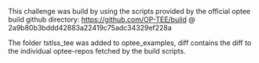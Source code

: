 This challenge was build by using the scripts provided by the official
 optee build github directory:
https://github.com/OP-TEE/build @ 2a9b80b3bddd42883a22419c75adc34329ef228a

The folder tstlss_tee was added to optee_examples, diff contains the diff to the
individual optee-repos fetched by the build scripts.
